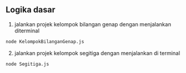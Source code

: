 ## Logika dasar

1. jalankan projek kelompok bilangan genap dengan menjalankan diterminal
```sh
node KelompokBilanganGenap.js
```
2. jalankan projek kelompok segitiga dengan menjalankan di terminal
```sh
node Segitiga.js
```